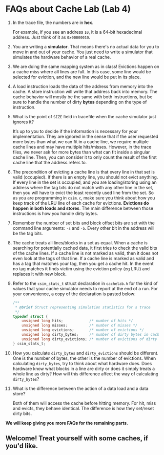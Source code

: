 # FAQs about Cache Lab (Lab 4)

1. In the trace file, the numbers are in **hex**.

   For example, if you see an address  `10`, it is a 64-bit hexadecimal address. Just think of it as `0x00000010`.

2. You are writing a **simulator**. That means there's no actual data for you to move in and out of your cache. You just need to write a simulator that simulates the hardware behavior of a real cache.

3. We are doing the same mapping system as in class! Evictions happen on a cache miss where all lines are full. In this case, some line would be selected for eviction, and the new line would be put in its place.

4. A load instruction loads the data of the address from memory into the cache. A store instruction will write that address back into memory. The cache behavior will mostly be the same with both instructions, but be sure to handle the number of dirty **bytes** depending on the type of instruction.

5. What is the point of `SIZE` field in tracefile when the cache simulator just ignores it?

   It’s up to you to decide if the information is necessary for your implementation. They are ignored in the sense that if the user requested more bytes than what we can fit in a cache line, we require multiple cache lines and may have multiple hits/misses. However, in the trace files, we never ask for more bytes than what can fit inside a singular cache line. Then, you can consider it to only count the result of the first cache line that the address refers to.

6. The precondition of evicting a cache line is that every line in that set is valid (occupied). If there is an empty line, you should not evict anything. If every line in the set is occupied, and you are loading/storing using an address where the tag bits do not match with any other line in the set, then you will have to evict the least recently used line from the set. So as you are programming in `csim.c`, make sure you think about how you keep track of the LRU line of each cache for evictions. **Evictions do happen in both loads and stores**. The main difference between those instructions is how you handle dirty bytes.

7. Remember the number of set bits and block offset bits are set with the command line arguments: `-s` and `-b`. Every other bit in the address will be the tag bits.

8. The cache treats all lines/blocks in a set as equal. When a cache is searching for potentially cached data, it first tries to check the valid bits of the cache lines. If a cache line is not marked as valid, then it does not even look at the tags of that line. If a cache line is marked as valid and has a tag that matches your tag, then you get a cache hit. In the event no tag matches it finds victim using the eviction policy (eg LRU) and replaces it with new block.

9. Refer to the `csim_stats_t` struct declaration in `cachelab.h` for the kind of values that your cache simulator needs to report at the end of a run. For your convenience, a copy of the declaration is pasted below:

   ```c
   /**
    * @brief Struct representing simulation statistics for a trace
    */
   typedef struct {
       unsigned long hits;            /* number of hits */
       unsigned long misses;          /* number of misses */
       unsigned long evictions;       /* number of evictions */
       unsigned long dirty_bytes;     /* number of dirty bytes in cache at end */
       unsigned long dirty_evictions; /* number of evictions of dirty lines */
   } csim_stats_t;
   ```

10. How you calculate `dirty_bytes` and `dirty_evictions` should be different. One is the number of bytes, the other is the number of evictions. When calculating `dirty_bytes`, try to think about what hardware does. Does hardware know what blocks in a line are dirty or does it simply treats a whole line as dirty? How will this difference affect the way of calculating `dirty_bytes`?

11. What is the difference between the action of a data load and a data store?

    Both of them will access the cache before hitting memory. For hit, miss and evicts, they behave identical. The difference is how they set/reset dirty bits.

**We will keep giving you more FAQs for the remaining parts.**



## Welcome! Treat yourself with some caches, if you'd like.